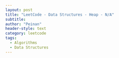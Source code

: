 ```yaml
---
layout: post
title: "LeetCode - Data Structures - Heap - N/A"
subtitle:
author: "Peinan"
header-style: text
category: leetcode
tags:
  - Algorithms
  - Data Structures
---
```


